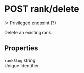 # <span class="badge badge-light">POST</span> <span class="badge badge-light">rank/delete</span>

!> Privileged endpoint ([?](privileged.md))

Delete an existing rank.

## Properties

`rankSlug` *string*  
Unique Identifier.

